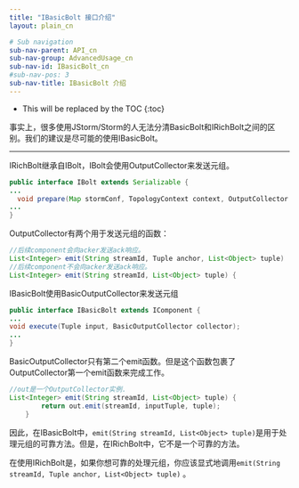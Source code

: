 ```yaml
---
title: "IBasicBolt 接口介绍"
layout: plain_cn

# Sub navigation
sub-nav-parent: API_cn
sub-nav-group: AdvancedUsage_cn
sub-nav-id: IBasicBolt_cn
#sub-nav-pos: 3
sub-nav-title: IBasicBolt 介绍
---
```


* This will be replaced by the TOC
{:toc}

事实上，很多使用JStorm/Storm的人无法分清BasicBolt和IRichBolt之间的区别。我们的建议是尽可能的使用IBasicBolt。

***

IRichBolt继承自IBolt，IBolt会使用OutputCollector来发送元组。

```java
public interface IBolt extends Serializable {
...
  void prepare(Map stormConf, TopologyContext context, OutputCollector collector);
...
}
```
OutputCollector有两个用于发送元组的函数：

```java
//后续component会向acker发送ack响应。
List<Integer> emit(String streamId, Tuple anchor, List<Object> tuple)
//后续component不会向acker发送ack响应。
List<Integer> emit(String streamId, List<Object> tuple) {
```

IBasicBolt使用BasicOutputCollector来发送元组
```java
public interface IBasicBolt extends IComponent {
...
void execute(Tuple input, BasicOutputCollector collector);
...
}
```
BasicOutputCollector只有第二个emit函数。但是这个函数包裹了OutputCollector第一个emit函数来完成工作。

```java 
//out是一个OutputCollector实例.
List<Integer> emit(String streamId, List<Object> tuple) {
        return out.emit(streamId, inputTuple, tuple);
    }
```

因此，在IBasicBolt中，`emit(String streamId, List<Object> tuple)`是用于处理元组的可靠方法。但是，在IRichBolt中，它不是一个可靠的方法。

在使用IRichBolt是，如果你想可靠的处理元组，你应该显式地调用`emit(String streamId, Tuple anchor, List<Object> tuple)` 。